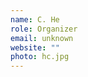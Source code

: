 ```yaml
---
name: C. He
role: Organizer
email: unknown
website: ""
photo: hc.jpg
---
```


<!-- [Schedule an appointment](#){: .btn .btn-outline } -->
